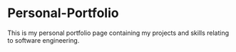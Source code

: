 # Personal-Portfolio

This is my personal portfolio page containing my projects and skills relating to software engineering.
